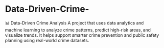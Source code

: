 # Data-Driven-Crime-
📊 Data-Driven Crime Analysis A project that uses data analytics and machine learning to analyze crime patterns, predict high-risk areas, and visualize trends. It helps support smarter crime prevention and public safety planning using real-world crime datasets.
   
